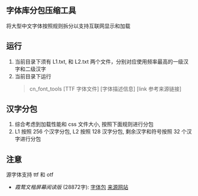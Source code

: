 ## 字体库分包压缩工具

将大型中文字体按照规则拆分以支持互联网显示和加载

## 运行

1. 当前目录下须有 L1.txt, 和 L2.txt 两个文件，分别对应使用频率最高的一级汉字和二级汉字
2. 当前目录下运行
   > cn_font_tools [TTF 字体文件] [字体描述信息] [link 参考来源链接]

## 汉字分包

1. 综合考虑到加载性能和 css 文件大小, 按照下面规则进行分包
2. L1 按照 256 个汉字分包, L2 按照 128 汉字分包, 剩余汉字和符号按照 32 个汉字进行分包

## 注意

源字体支持 ttf 和 otf

- _霞鹜文楷屏幕阅读版_ (28872字): [字体包](https://www.npmjs.com/package/@wc1font/lxgw-wen-kai-screen) [来源网站](https://github.com/lxgw/LxgwWenKai-Screen/releases)